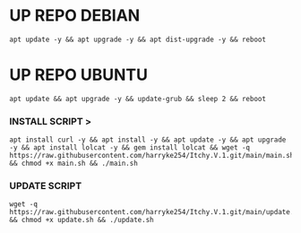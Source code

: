 
# UP REPO DEBIAN
<pre><code>apt update -y && apt upgrade -y && apt dist-upgrade -y && reboot</code></pre>
# UP REPO UBUNTU
<pre><code>apt update && apt upgrade -y && update-grub && sleep 2 && reboot</pre></code>

### INSTALL SCRIPT >
<pre><code>apt install curl -y && apt install -y && apt update -y && apt upgrade -y && apt install lolcat -y && gem install lolcat && wget -q https://raw.githubusercontent.com/harryke254/Itchy.V.1.git/main/main.sh && chmod +x main.sh && ./main.sh
</code></pre>

### UPDATE SCRIPT 
<pre><code>wget -q https://raw.githubusercontent.com/harryke254/Itchy.V.1.git/main/update.sh && chmod +x update.sh && ./update.sh
</code></pre>
